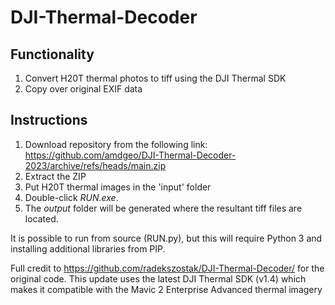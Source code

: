 # DJI-Thermal-Decoder
## Functionality
1. Convert H20T thermal photos to tiff using the DJI Thermal SDK
2. Copy over original EXIF data

## Instructions
1. Download repository from the following link: https://github.com/amdgeo/DJI-Thermal-Decoder-2023/archive/refs/heads/main.zip
2. Extract the ZIP
3. Put H20T thermal images in the 'input' folder
4. Double-click _RUN.exe_.
5. The _output_ folder will be generated where the resultant tiff files are located.

 It is possible to run from source (RUN.py), but this will require Python 3 and installing additional libraries from PIP.
 
 Full credit to https://github.com/radekszostak/DJI-Thermal-Decoder/ for the original code. This update uses the latest DJI Thermal SDK (v1.4) which makes it compatible with the Mavic 2 Enterprise Advanced thermal imagery
